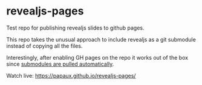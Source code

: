 # revealjs-pages
Test repo for publishing revealjs slides to github pages.

This repo takes the unusual approach to include revealjs as a git submodule instead of copying all the files.

Interestingly, after enabling GH pages on the repo it works out of the box since [submodules are pulled automatically](https://docs.github.com/en/pages/getting-started-with-github-pages/using-submodules-with-github-pages).

Watch live: https://papaux.github.io/revealjs-pages/
